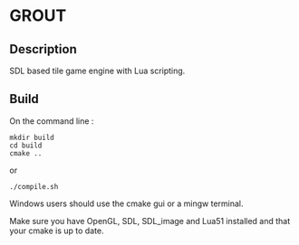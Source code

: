 GROUT
=====

Description
-----------

SDL based tile game engine with Lua scripting.

Build
-----

On the command line :

	mkdir build
	cd build
	cmake ..

or

	./compile.sh

Windows users should use the cmake gui or a mingw terminal.

Make sure you have OpenGL, SDL, SDL_image and Lua51 installed and that your cmake is up to date.